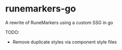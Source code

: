 # runemarkers-go
A rewrite of RuneMarkers using a custom SSG in go

TODO:
- Remove duplicate styles via component style files
